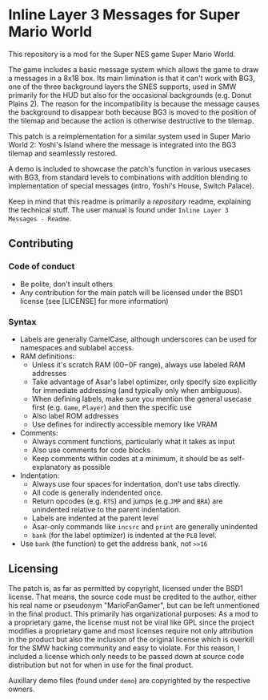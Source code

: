 # Inline Layer 3 Messages for Super Mario World

This repository is a mod for the Super NES game Super Mario World.

The game includes a basic message system which allows the game to draw a messages in a 8x18 box.
Its main limination is that it can't work with BG3, one of the three background layers the SNES
supports, used in SMW primarily for the HUD but also for the occasional backgrounds (e.g.
Donut Plains 2).
The reason for the incompatibility is because the message causes the background to disappear
both because BG3 is moved to the position of the tilemap and because the action is otherwise
destructive to the tilemap.

This patch is a reimplementation for a similar system used in Super Mario World 2: Yoshi's Island
where the message is integrated into the BG3 tilemap and seamlessly restored.

A demo is included to showcase the patch's function in various usecases with BG3, from standard
levels to combinations with addition blending to implementation of special messages (intro,
Yoshi's House, Switch Palace).

Keep in mind that this readme is primarily a *repository* readme, explaining the technical stuff.
The user manual is found under `Inline Layer 3 Messages - Readme`.


## Contributing

### Code of conduct
- Be polite, don't insult others
- Any contribution for the main patch will be licensed under the BSD1 license (see [LICENSE] for more information)

### Syntax
- Labels are generally CamelCase, although underscores can be used for namespaces and sublabel access.
- RAM definitions:
  - Unless it's scratch RAM ($00-$0F range), always use labeled RAM addresses
  - Take advantage of Asar's label optimizer, only specify size explicitly for immediate addressing (and typically only when ambiguous).
  - When defining labels, make sure you mention the general usecase first (e.g. `Game`, `Player`) and then the specific use
  - Also label ROM addresses
  - Use defines for indirectly accessible memory like VRAM
- Comments:
  - Always comment functions, particularly what it takes as input
  - Also use comments for code blocks
  - Keep comments within codes at a minimum, it should be as self-explanatory as possible
- Indentation:
  - Always use four spaces for indentation, don't use tabs directly.
  - All code is generally indendented once.
  - Return opcodes (e.g. `RTS`) and jumps (e.g.`JMP` and `BRA`) are unindented relative to the parent indentation.
  - Labels are indented at the parent level
  - Asar-only commands like `incsrc` and `print` are generally unindented
  - `bank` (for the label optimizer) is indented at the `PLB` level.
- Use `bank` (the function) to get the address bank, not `>>16`

## Licensing

The patch is, as far as permitted by copyright, licensed under the BSD1 license.
That means, the source code must be credited to the author, either his real name or pseudonym
"MarioFanGamer", but can be left unmentioned in the final product.
This primarily has organizational purposes: As a mod to a proprietary game, the license must not
be viral like GPL since the project modifies a proprietary game and most licenses require not
only attribution in the product but also the inclusion of the original license which is overkill
for the SMW hacking community and easy to violate.
For this reason, I included a license which only needs to be passed down at source code
distribution but not for when in use for the final product.

Auxillary demo files (found under `demo`) are copyrighted by the respective owners.
